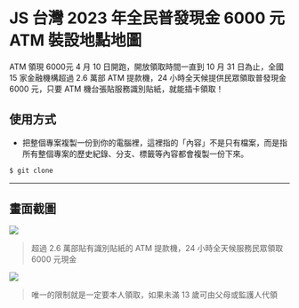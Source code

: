 # JS 台灣 2023 年全民普發現金 6000 元 ATM 裝設地點地圖

ATM 領現 6000元 4 月 10 日開跑，開放領取時間一直到 10 月 31 日為止，全國 15 家金融機構超過 2.6 萬部 ATM 提款機，24 小時全天候提供民眾領取普發現金 6000 元，只要 ATM 機台張貼服務識別貼紙，就能插卡領取！

## 使用方式
- 把整個專案複製一份到你的電腦裡，這裡指的「內容」不是只有檔案，而是指所有整個專案的歷史紀錄、分支、標籤等內容都會複製一份下來。
```sh
$ git clone
```

----

## 畫面截圖
![](https://i.imgur.com/WQITwic.png)
> 超過 2.6 萬部貼有識別貼紙的 ATM 提款機，24 小時全天候服務民眾領取 6000 元現金

![](https://i.imgur.com/mfm4TqF.png)
> 唯一的限制就是一定要本人領取，如果未滿 13 歲可由父母或監護人代領
